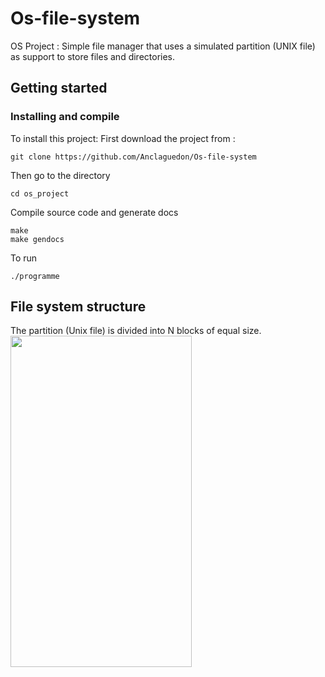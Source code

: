 # Os-file-system
OS Project : Simple file manager that uses a simulated partition (UNIX file) as support to store files and directories. 

## Getting started
### Installing and compile
To install this project:
First download the project from :
```
git clone https://github.com/Anclaguedon/Os-file-system
```

Then go to the directory
```
cd os_project
```

Compile source code and generate docs
```
make
make gendocs
```
To run
```
./programme
```

## File system structure
The partition (Unix file) is divided into N blocks of equal size.
<img src="https://github.com/Anclaguedon/Os-file-system/blob/master/docs/file_system_structure.png" width="290" height="530">
